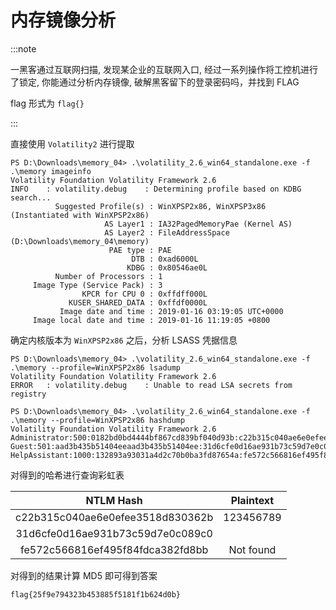 # 内存镜像分析

:::note

一黑客通过互联网扫描, 发现某企业的互联网入口, 经过一系列操作将工控机进行了锁定, 你能通过分析内存镜像, 破解黑客留下的登录密码吗，并找到 FLAG

flag 形式为 `flag{}`

:::

直接使用 `Volatility2` 进行提取

```shell
PS D:\Downloads\memory_04> .\volatility_2.6_win64_standalone.exe -f .\memory imageinfo
Volatility Foundation Volatility Framework 2.6
INFO    : volatility.debug    : Determining profile based on KDBG search...
          Suggested Profile(s) : WinXPSP2x86, WinXPSP3x86 (Instantiated with WinXPSP2x86)
                     AS Layer1 : IA32PagedMemoryPae (Kernel AS)
                     AS Layer2 : FileAddressSpace (D:\Downloads\memory_04\memory)
                      PAE type : PAE
                           DTB : 0xad6000L
                          KDBG : 0x80546ae0L
          Number of Processors : 1
     Image Type (Service Pack) : 3
                KPCR for CPU 0 : 0xffdff000L
             KUSER_SHARED_DATA : 0xffdf0000L
           Image date and time : 2019-01-16 03:19:05 UTC+0000
     Image local date and time : 2019-01-16 11:19:05 +0800
```

确定内核版本为 `WinXPSP2x86` 之后，分析 LSASS 凭据信息

```shell
PS D:\Downloads\memory_04> .\volatility_2.6_win64_standalone.exe -f .\memory --profile=WinXPSP2x86 lsadump
Volatility Foundation Volatility Framework 2.6
ERROR   : volatility.debug    : Unable to read LSA secrets from registry

PS D:\Downloads\memory_04> .\volatility_2.6_win64_standalone.exe -f .\memory --profile=WinXPSP2x86 hashdump
Volatility Foundation Volatility Framework 2.6
Administrator:500:0182bd0bd4444bf867cd839bf040d93b:c22b315c040ae6e0efee3518d830362b:::
Guest:501:aad3b435b51404eeaad3b435b51404ee:31d6cfe0d16ae931b73c59d7e0c089c0:::
HelpAssistant:1000:132893a93031a4d2c70b0ba3fd87654a:fe572c566816ef495f84fdca382fd8bb:::
```

对得到的哈希进行查询彩虹表

|            NTLM Hash             | Plaintext |
| :------------------------------: | :-------: |
| c22b315c040ae6e0efee3518d830362b | 123456789 |
| 31d6cfe0d16ae931b73c59d7e0c089c0 |           |
| fe572c566816ef495f84fdca382fd8bb | Not found |

对得到的结果计算 MD5 即可得到答案

```flag
flag{25f9e794323b453885f5181f1b624d0b}
```
